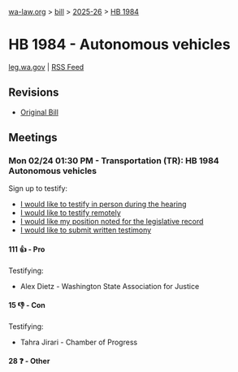 [wa-law.org](/) > [bill](/bill/) > [2025-26](/bill/2025-26/) > [HB 1984](/bill/2025-26/hb/1984/)

# HB 1984 - Autonomous vehicles
[leg.wa.gov](https://app.leg.wa.gov/billsummary?BillNumber=1984&Year=2025&Initiative=false) | [RSS Feed](./rss.xml)

## Revisions
* [Original Bill](1/)

## Meetings
### Mon 02/24 01:30 PM - Transportation (TR): HB 1984 Autonomous vehicles
Sign up to testify:
* [I would like to testify in person during the hearing](https://app.leg.wa.gov/csi/Testifier/Add?chamber=House&mId=32901&aId=164704&caId=26081&tId=1)
* [I would like to testify remotely](https://app.leg.wa.gov/csi/Testifier/Add?chamber=House&mId=32901&aId=164704&caId=26081&tId=2)
* [I would like my position noted for the legislative record](https://app.leg.wa.gov/csi/Testifier/Add?chamber=House&mId=32901&aId=164704&caId=26081&tId=3)
* [I would like to submit written testimony](https://app.leg.wa.gov/csi/Testifier/Add?chamber=House&mId=32901&aId=164704&caId=26081&tId=4)

#### 111 👍 - Pro
Testifying:
* Alex Dietz - Washington State Association for Justice

#### 15 👎 - Con
Testifying:
* Tahra Jirari - Chamber of Progress

#### 28 ❓ - Other
